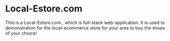 # Local-Estore.com
This is a Local-Estore.com , which is full-stack web-application. It is used to demonstration for the local-ecommerce store for your area to buy the shoes of your choice!
